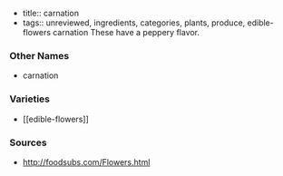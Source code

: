 - title:: carnation
- tags:: unreviewed, ingredients, categories, plants, produce, edible-flowers
carnation These have a peppery flavor.

### Other Names

* carnation

### Varieties

* [[edible-flowers]]

### Sources
* http://foodsubs.com/Flowers.html
